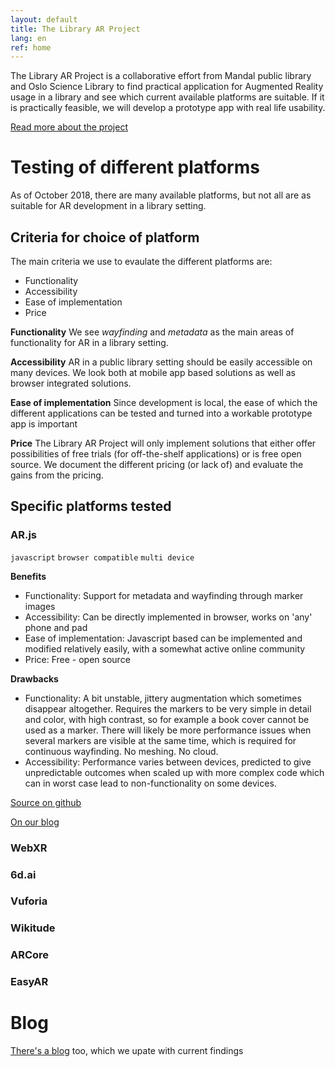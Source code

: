 ```yaml
---
layout: default
title: The Library AR Project
lang: en
ref: home
---
```


The Library AR Project is a collaborative effort from Mandal public library and Oslo Science Library to find practical application for Augmented Reality usage in a library and see which current available platforms are suitable. If it is practically feasible, we will develop a prototype app with real life usability.

[Read more about the project](about/)

# Testing of different platforms
As of October 2018, there are many available platforms, but not all are as suitable for AR development in a library setting.

## Criteria for choice of platform
The main criteria we use to evaulate the different platforms are:

* Functionality
* Accessibility
* Ease of implementation
* Price

**Functionality**
We see *wayfinding* and *metadata* as the main areas of functionality for AR in a library setting.

**Accessibility**
AR in a public library setting should be easily accessible on many devices. We look both at mobile app based solutions as well as browser integrated solutions.

**Ease of implementation**
Since development is local, the ease of which the different applications can be tested and turned into a workable prototype app is important

**Price**
The Library AR Project will only implement solutions that either offer possibilities of free trials (for off-the-shelf applications) or is free open source. We document the different pricing (or lack of) and evaluate the gains from the pricing.

## Specific platforms tested

### AR.js

`javascript` `browser compatible` `multi device`

**Benefits** 
* Functionality: Support for metadata and wayfinding through marker images
* Accessibility: Can be directly implemented in browser, works on 'any' phone and pad
* Ease of implementation: Javascript based can be implemented and modified relatively easily, with a somewhat active online community
* Price: Free - open source

**Drawbacks**
* Functionality: A bit unstable, jittery augmentation which sometimes disappear altogether. Requires the markers to be very simple in detail and color, with high contrast, so for example a book cover cannot be used as a marker. There will likely be more performance issues when several markers are visible at the same time, which is required for continuous wayfinding. No meshing. No cloud.
* Accessibility: Performance varies between devices, predicted to give unpredictable outcomes when scaled up with more complex code which can in worst case lead to non-functionality on some devices. 

[Source on github](https://github.com/jeromeetienne/AR.js/blob/master/README.md)

[On our blog](blog/2018/11/05/arjs.html)


### WebXR

### 6d.ai

### Vuforia

### Wikitude

### ARCore

### EasyAR

# Blog

[There's a blog](blog/) too, which we upate with current findings

